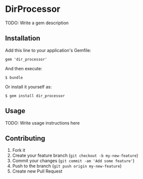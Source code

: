 # DirProcessor

TODO: Write a gem description

## Installation

Add this line to your application's Gemfile:

    gem 'dir_processor'

And then execute:

    $ bundle

Or install it yourself as:

    $ gem install dir_processor

## Usage

TODO: Write usage instructions here

## Contributing

1. Fork it
2. Create your feature branch (`git checkout -b my-new-feature`)
3. Commit your changes (`git commit -am 'Add some feature'`)
4. Push to the branch (`git push origin my-new-feature`)
5. Create new Pull Request
